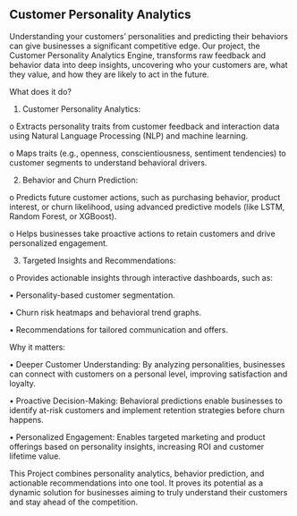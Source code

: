 
## Customer Personality Analytics

Understanding your customers’ personalities and predicting their behaviors can give businesses a significant competitive edge. Our project, the Customer Personality Analytics Engine, transforms raw feedback and behavior data into deep insights, uncovering who your customers are, what they value, and how they are likely to act in the future.

What does it do? 
1. Customer Personality Analytics:

o Extracts personality traits from customer feedback and interaction data 
using Natural Language Processing (NLP) and machine learning. 

o Maps traits (e.g., openness, conscientiousness, sentiment tendencies) to 
customer segments to understand behavioral drivers. 

2. Behavior and Churn Prediction: 
 
o Predicts future customer actions, such as purchasing behavior, product 
interest, or churn likelihood, using advanced predictive models (like LSTM, 
Random Forest, or XGBoost). 

o Helps businesses take proactive actions to retain customers and drive 
personalized engagement. 
 
3. Targeted Insights and Recommendations: 
 
o Provides actionable insights through interactive dashboards, such as: 
    
 • Personality-based customer segmentation. 
    
 • Churn risk heatmaps and behavioral trend graphs. 
    
 • Recommendations for tailored communication and offers. 

Why it matters: 

• Deeper Customer Understanding: By analyzing personalities, businesses can 
connect with customers on a personal level, improving satisfaction and loyalty. 

• Proactive Decision-Making: Behavioral predictions enable businesses to identify 
at-risk customers and implement retention strategies before churn happens. 

• Personalized Engagement: Enables targeted marketing and product offerings 
based on personality insights, increasing ROI and customer lifetime value. 
 
This Project combines personality analytics, behavior prediction, and actionable 
recommendations into one tool. It proves its potential as a dynamic solution for businesses 
aiming to truly understand their customers and stay ahead of the competition.